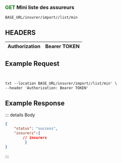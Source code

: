 
### <span style="color:green">GET</span> Mini liste des assureurs 
````
BASE_URL/insurer/import//list/min
````

## HEADERS

| Authorization | Bearer TOKEN |
| ------------- | ----------- |


## Example Request

```txt


txt --location BASE_URL/insurer/import//list/min' \
--header 'Authorization: Bearer TOKEN'

```


## Example Response

::: details Body  

```json
{
    "status": "success",
    "insurers":{
        // insurers   
         }
}


```




:::

